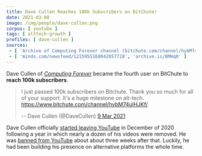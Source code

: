 ```yaml
---
title: Dave Cullen Reaches 100k Subscribers on BitChute!
date: 2021-03-08
image: /img/people/dave-cullen.png
corpos: [ youtube ]
tags: [ alttech-growth ]
profiles: [ dave-cullen ]
sources:
 - [ 'Archive of Computing Forever channel (bitchute.com/channel/hybM74uIHJKf) passing 100k subscribers', 'archive.is/pwfu3' ]
 - [ 'minds.com/newsfeed/1215955168042057728', 'archive.is/BMHq0' ]
---
```


Dave Cullen of [_Computing
Forever_](https://www.bitchute.com/channel/hybM74uIHJKf/) became the fourth
user on BitChute to **reach 100k subscribers**.

> I just passed 100k subscribers on Bitchute. Thank you so much for all of your
> support. It's a huge milestone on alt-tech.
> https://www.bitchute.com/channel/hybM74uIHJKf/
>
> -- Dave Cullen (@DaveCullen) [9 Mar 2021](https://archive.is/BMHq0)

Dave Cullen officially [started leaving
YouTube](/e/dave-cullen-starts-leaving-youtube/) in December of 2020 following
a year in which nearly a dozen of his videos were removed. He was [banned from
YouTube](/e/youtube-bans-dave-cullen/) about about three weeks after that.
Luckily, he had been building his presence on alternative platforms the whole
time.
